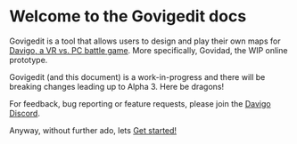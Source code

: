 # Welcome to the Govigedit docs

Govigedit is a tool that allows users to design and play their own maps for [Davigo, a VR vs. PC battle game](https://store.steampowered.com/app/1116540/DAVIGO/).
More specifically, Govidad, the WIP online prototype.

Govigedit (and this document) is a work-in-progress and there will be breaking changes leading up to Alpha 3. Here be dragons!

For feedback, bug reporting or feature requests, please join the [Davigo Discord](https://discord.gg/5du5Ack).

Anyway, without further ado, lets [Get started!](getting-started.md)
